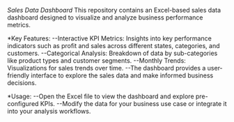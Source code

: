 *Sales Data Dashboard*
This repository contains an Excel-based sales data dashboard designed to visualize and analyze business performance metrics.

*Key Features:
--Interactive KPI Metrics: Insights into key performance indicators such as profit and sales across different states, categories, and customers.
--Categorical Analysis: Breakdown of data by sub-categories like product types and customer segments.
--Monthly Trends: Visualizations for sales trends over time.
--The dashboard provides a user-friendly interface to explore the sales data and make informed business decisions.

*Usage:
--Open the Excel file to view the dashboard and explore pre-configured KPIs.
--Modify the data for your business use case or integrate it into your analysis workflows.
